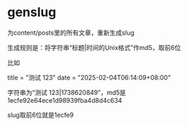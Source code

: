 # genslug

为content/posts里的所有文章，重新生成slug

生成规则是：将字符串“标题|时间的Unix格式”作md5，取前6位

比如

title = "测试 123"
date = "2025-02-04T06:14:09+08:00"

字符串为“测试 123|1738620849”，md5是1ecfe92e64ece1d98939fba4d8d4c634

slug取前6位就是1ecfe9
